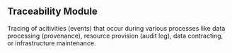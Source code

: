 ## Traceability Module

Tracing of acitivities (events) that occur during various processes like
data processing (provenance), resource provision (audit log), data contracting,
or infrastructure maintenance.

